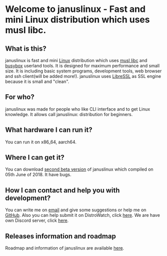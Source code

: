 # Welcome to januslinux - Fast and mini Linux distribution which uses musl libc.

## What is this?

januslinux is fast and mini [Linux](https://www.kernel.org/) distribution which uses [musl libc](http://www.musl-libc.org/) and [busybox](https://www.busybox.net/) userland tools. It is designed for maximum performance and small size. It is including basic system programs, development tools, web browser and ssh client(will be added more!). januslinux uses [LibreSSL](https://www.libressl.org/) as SSL engine because it is small and "clean".

## For who?

januslinux was made for people who like CLI interface and to get Linux knowledge. It allows call januslinux: distribution for beginners.

## What hardware I can run it?

You can run it on x86_64, aarch64.

## Where I can get it?

You can download [second beta version](https://github.com/JanusLinux/janus/releases/download/1.0-beta2/januslinux.iso) of januslinux which compiled on 05th June of 2018. It have bugs.

## How I can contact and help you with development?

You can write me on [email](mailto:nagakamira@gmail.com) and give some suggestions or help me on [GitHub](https://github.com/JanusLinux/janus). Also you can help submit it on DistroWatch, click [here](http://distrowatch.org/dwres.php?waitingdistro=444&resource=links#new). We are have own Discord server, click [here](https://discord.gg/a329dDz).

## Releases information and roadmap

Roadmap and information of januslinux are available [here](https://januslinux.github.io/releases/).
